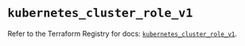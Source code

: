 # `kubernetes_cluster_role_v1`

Refer to the Terraform Registry for docs: [`kubernetes_cluster_role_v1`](https://registry.terraform.io/providers/hashicorp/kubernetes/2.25.2/docs/resources/cluster_role_v1).

